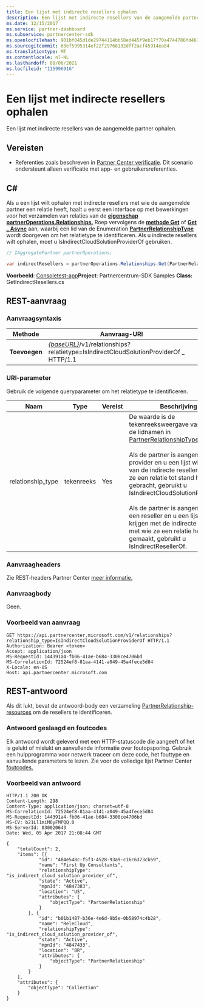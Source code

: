 ```yaml
---
title: Een lijst met indirecte resellers ophalen
description: Een lijst met indirecte resellers van de aangemelde partner ophalen.
ms.date: 12/15/2017
ms.service: partner-dashboard
ms.subservice: partnercenter-sdk
ms.openlocfilehash: 901bf045d1de29744114bb58ed445f9eb17f70a4744786fd4617da9697e7c683
ms.sourcegitcommit: 63ef5995314ef22f29768132dff2acf45914ea84
ms.translationtype: MT
ms.contentlocale: nl-NL
ms.lasthandoff: 08/06/2021
ms.locfileid: "115996916"
---
```

# <a name="retrieve-a-list-of-indirect-resellers"></a>Een lijst met indirecte resellers ophalen

Een lijst met indirecte resellers van de aangemelde partner ophalen.

## <a name="prerequisites"></a>Vereisten

- Referenties zoals beschreven in [Partner Center verificatie](partner-center-authentication.md). Dit scenario ondersteunt alleen verificatie met app- en gebruikersreferenties.

## <a name="c"></a>C\#

Als u een lijst wilt ophalen met indirecte resellers met wie de aangemelde partner een relatie heeft, haalt u eerst een interface op met bewerkingen voor het verzamelen van relaties van de [**eigenschap partnerOperations.Relationships.**](/dotnet/api/microsoft.store.partnercenter.ipartner.relationships) Roep vervolgens de [**methode Get**](/dotnet/api/microsoft.store.partnercenter.relationships.irelationshipcollection.get) of [**Get \_ Async**](/dotnet/api/microsoft.store.partnercenter.relationships.irelationshipcollection.getasync) aan, waarbij een lid van de Enumeration [**PartnerRelationshipType**](/dotnet/api/microsoft.store.partnercenter.models.relationships.partnerrelationshiptype) wordt doorgeven om het relatietype te identificeren. Als u indirecte resellers wilt ophalen, moet u IsIndirectCloudSolutionProviderOf gebruiken.

``` csharp
// IAggregatePartner partnerOperations;

var indirectResellers = partnerOperations.Relationships.Get(PartnerRelationshipType.IsIndirectCloudSolutionProviderOf);
```

**Voorbeeld**: [Consoletest-app](console-test-app.md)**Project**: Partnercentrum-SDK Samples **Class:** GetIndirectResellers.cs

## <a name="rest-request"></a>REST-aanvraag

### <a name="request-syntax"></a>Aanvraagsyntaxis

| Methode  | Aanvraag-URI                                                                                                                |
|---------|----------------------------------------------------------------------------------------------------------------------------|
| **Toevoegen** | [*{baseURL}*](partner-center-rest-urls.md)/v1/relationships?relatietype=IsIndirectCloudSolutionProviderOf \_ HTTP/1.1 |

### <a name="uri-parameter"></a>URI-parameter

Gebruik de volgende queryparameter om het relatietype te identificeren.

| Naam               | Type    | Vereist  | Beschrijving                         |
|--------------------|---------|-----------|-------------------------------------|
| relationship_type  | tekenreeks  | Yes       | De waarde is de tekenreeksweergave van een van de lidnamen in [PartnerRelationshipType](/dotnet/api/microsoft.store.partnercenter.models.relationships.partnerrelationshiptype).<br/><br/> Als de partner is aangemeld als provider en u een lijst wilt krijgen van de indirecte resellers met wie ze een relatie tot stand hebben gebracht, gebruikt u IsIndirectCloudSolutionProviderOf.<br/><br/> Als de partner is aangemeld als een reseller en u een lijst wilt krijgen met de indirecte providers met wie ze een relatie hebben gemaakt, gebruikt u IsIndirectResellerOf.    |

### <a name="request-headers"></a>Aanvraagheaders

Zie REST-headers Partner Center [meer informatie.](headers.md)

### <a name="request-body"></a>Aanvraagbody

Geen.

### <a name="request-example"></a>Voorbeeld van aanvraag

```http
GET https://api.partnercenter.microsoft.com/v1/relationships?relationship_type=IsIndirectCloudSolutionProviderOf HTTP/1.1
Authorization: Bearer <token>
Accept: application/json
MS-RequestId: 144391a4-fb06-41ae-b684-3308ce4706bd
MS-CorrelationId: 72524ef8-81aa-4141-a049-45a4fece5d84
X-Locale: en-US
Host: api.partnercenter.microsoft.com
```

## <a name="rest-response"></a>REST-antwoord

Als dit lukt, bevat de antwoord-body een verzameling [PartnerRelationship-resources](relationships-resources.md) om de resellers te identificeren.

### <a name="response-success-and-error-codes"></a>Antwoord geslaagd en foutcodes

Elk antwoord wordt geleverd met een HTTP-statuscode die aangeeft of het is gelukt of mislukt en aanvullende informatie over foutopsporing. Gebruik een hulpprogramma voor netwerk traceer om deze code, het fouttype en aanvullende parameters te lezen. Zie voor de volledige lijst Partner Center [foutcodes.](error-codes.md)

### <a name="response-example"></a>Voorbeeld van antwoord

```http
HTTP/1.1 200 OK
Content-Length: 298
Content-Type: application/json; charset=utf-8
MS-CorrelationId: 72524ef8-81aa-4141-a049-45a4fece5d84
MS-RequestId: 144391a4-fb06-41ae-b684-3308ce4706bd
MS-CV: b21Ll1miM0yFMPQQ.0
MS-ServerId: 030020643
Date: Wed, 05 Apr 2017 21:08:44 GMT

{
    "totalCount": 2,
    "items": [{
            "id": "484e548c-f5f3-4528-93a9-c16c6373cb59",
            "name": "First Up Consultants",
            "relationshipType": "is_indirect_cloud_solution_provider_of",
            "state": "Active",
            "mpnId": "4847383",
            "location": "US",
            "attributes": {
                "objectType": "PartnerRelationship"
            }
        }, {
            "id": "b01b1487-b36e-4e6d-9b5e-0b58974c4b28",
            "name": "ReleCloud",
            "relationshipType": "is_indirect_cloud_solution_provider_of",
            "state": "Active",
            "mpnId": "4847433",
            "location": "BR",
            "attributes": {
                "objectType": "PartnerRelationship"
            }
        }
    ],
    "attributes": {
        "objectType": "Collection"
    }
}
```